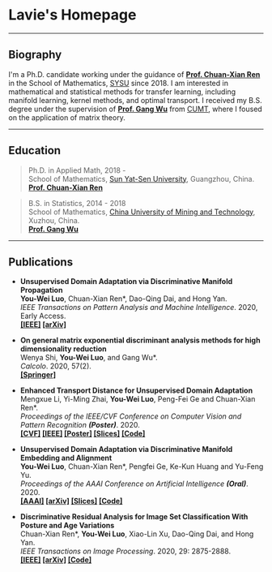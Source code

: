 # Lavie's Homepage

---
## Biography

I'm a Ph.D. candidate working under the guidance of **[Prof. Chuan-Xian Ren](http://www.scholat.com/renchx)** in the School of Mathematics, [SYSU](http://www.sysu.edu.cn/en/index.htm) since 2018. I am interested in mathematical and statistical methods for transfer learning, including manifold learning, kernel methods, and optimal transport. I received my B.S. degree under the supervision of **[Prof. Gang Wu](https://www.researchgate.net/profile/Gang_Wu21)** from [CUMT](http://global.cumt.edu.cn/), where I foused on the application of matrix theory.

---
## Education
> Ph.D. in Applied Math, 2018 - <br>
> School of Mathematics, [Sun Yat-Sen University](http://www.sysu.edu.cn/en/index.htm), Guangzhou, China. <br>
> **[Prof. Chuan-Xian Ren](http://www.scholat.com/renchx)**

> B.S. in Statistics, 2014 - 2018  <br>
> School of Mathematics, [China University of Mining and Technology](http://global.cumt.edu.cn/), Xuzhou, China. <br>
> **[Prof. Gang Wu](https://www.researchgate.net/profile/Gang_Wu21)**

---
## Publications

+ **Unsupervised Domain Adaptation via Discriminative Manifold Propagation** <br>
**You-Wei Luo**, Chuan-Xian Ren\*, Dao-Qing Dai, and Hong Yan. <br>
*IEEE Transactions on Pattern Analysis and Machine Intelligence*. 2020, Early Access. <br>
**[[IEEE]](https://ieeexplore.ieee.org/document/9158545) [[arXiv]](https://arxiv.org/abs/2008.10030)**

+ **On general matrix exponential discriminant analysis methods for high dimensionality reduction** <br>
Wenya Shi, **You-Wei Luo**, and Gang Wu\*. <br>
*Calcolo*. 2020, 57(2). <br>
**[[Springer]](https://link.springer.com/article/10.1007%2Fs10092-020-00366-6)**

+ **Enhanced Transport Distance for Unsupervised Domain Adaptation** <br>
Mengxue Li, Yi-Ming Zhai, **You-Wei Luo**, Peng-Fei Ge and Chuan-Xian Ren\*. <br>
*Proceedings of the IEEE/CVF Conference on Computer Vision and Pattern Recognition* ***(Poster)***. 2020.<br>
**[[CVF]](https://openaccess.thecvf.com/content_CVPR_2020/html/Li_Enhanced_Transport_Distance_for_Unsupervised_Domain_Adaptation_CVPR_2020_paper.html) [[IEEE]](https://ieeexplore.ieee.org/document/9157821) [[Poster]](https://drive.google.com/file/d/1ljIuVgPJA4pyU5_WwlZSl60qHYq_ApjG/view?usp=sharing) [[Slices]](https://drive.google.com/file/d/1GhPtOSIHgmxrT8FBa0JXC1foQKlRDqpV/view?usp=sharing) [[Code]](https://github.com/LavieLuo/ETD)**

+ **Unsupervised Domain Adaptation via Discriminative Manifold Embedding and Alignment** <br>
**You-Wei Luo**, Chuan-Xian Ren\*, Pengfei Ge, Ke-Kun Huang and Yu-Feng Yu. <br>
*Proceedings of the AAAI Conference on Artificial Intelligence* ***(Oral)***. 2020. <br>
**[[AAAI]](https://aaai.org/ojs/index.php/AAAI/article/view/5943) [[arXiv]](https://arxiv.org/abs/2002.08675) [[Slices]](https://drive.google.com/file/d/1XdBqNrWW0N7hmDGRdyOUA5XAB8-1xd6U/view?usp=sharing) [[Code]](https://github.com/LavieLuo/DRMEA)**

+ **Discriminative Residual Analysis for Image Set Classification With Posture and Age Variations** <br>
Chuan-Xian Ren\*, **You-Wei Luo**, Xiao-Lin Xu, Dao-Qing Dai, and Hong Yan. <br>
*IEEE Transactions on Image Processing*. 2020, 29: 2875-2888. <br>
**[[IEEE]](https://ieeexplore.ieee.org/document/8911369) [[arXiv]](https://arxiv.org/abs/2008.09994) [[Code]](https://github.com/LavieLuo/DRA)**



